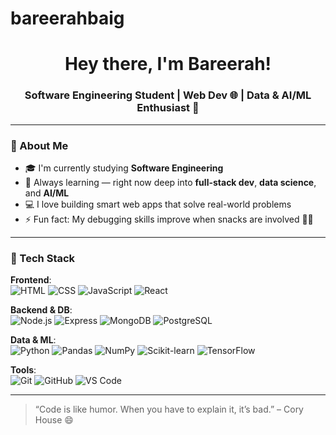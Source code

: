 # bareerahbaig
<h1 align="center">Hey there, I'm Bareerah!</h1>
<h3 align="center">Software Engineering Student | Web Dev 🌐 | Data & AI/ML Enthusiast 🤖</h3>

---

### 🧠 About Me

- 🎓 I'm currently studying **Software Engineering**  
- 🌱 Always learning — right now deep into **full-stack dev**, **data science**, and **AI/ML**
- 💻 I love building smart web apps that solve real-world problems
- ⚡ Fun fact: My debugging skills improve when snacks are involved 🍕🐛

---

### 🔧 Tech Stack

**Frontend**:  
![HTML](https://img.shields.io/badge/HTML5-E34F26?style=flat&logo=html5&logoColor=white)
![CSS](https://img.shields.io/badge/CSS3-1572B6?style=flat&logo=css3&logoColor=white)
![JavaScript](https://img.shields.io/badge/JavaScript-F7DF1E?style=flat&logo=javascript&logoColor=black)
![React](https://img.shields.io/badge/React-20232A?style=flat&logo=react)

**Backend & DB**:  
![Node.js](https://img.shields.io/badge/Node.js-43853D?style=flat&logo=node.js&logoColor=white)
![Express](https://img.shields.io/badge/Express.js-404D59?style=flat)
![MongoDB](https://img.shields.io/badge/MongoDB-4EA94B?style=flat&logo=mongodb&logoColor=white)
![PostgreSQL](https://img.shields.io/badge/PostgreSQL-336791?style=flat&logo=postgresql&logoColor=white)

**Data & ML**:  
![Python](https://img.shields.io/badge/Python-3776AB?style=flat&logo=python&logoColor=white)
![Pandas](https://img.shields.io/badge/Pandas-150458?style=flat&logo=pandas)
![NumPy](https://img.shields.io/badge/Numpy-013243?style=flat&logo=numpy)
![Scikit-learn](https://img.shields.io/badge/Scikit--Learn-F7931E?style=flat&logo=scikitlearn)
![TensorFlow](https://img.shields.io/badge/TensorFlow-FF6F00?style=flat&logo=tensorflow)

**Tools**:  
![Git](https://img.shields.io/badge/Git-F05032?style=flat&logo=git&logoColor=white)
![GitHub](https://img.shields.io/badge/GitHub-181717?style=flat&logo=github)
![VS Code](https://img.shields.io/badge/VS_Code-007ACC?style=flat&logo=visual-studio-code)

---



> “Code is like humor. When you have to explain it, it’s bad.” – Cory House 😄
